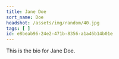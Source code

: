 ```yaml
---
title: Jane Doe
sort_name: Doe
headshot: /assets/img/random/40.jpg
tags: [ ]
id: e8beab96-24e2-471b-8356-a1a46b14b01e
---
```

This is the bio for Jane Doe.